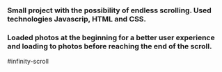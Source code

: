 ### Small project with the possibility of endless scrolling. Used technologies Javascrip, HTML and CSS.
### Loaded photos at the beginning for a better user experience and loading to photos before reaching the end of the scroll. 
#infinity-scroll
